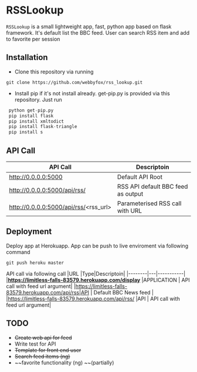 RSSLookup
=========

`RSSLookup` is a small lightweight app, fast, python app based on flask framework. It's default list the BBC feed. User can search RSS item and add to favorite per session

Installation
------------

+ Clone this repository via running

```git
git clone https://github.com/webbyfox/rss_lookup.git
```

+ Install pip if it's not install already. get-pip.py is provided via this repository. Just run


```python
 python get-pip.py
 pip install flask
 pip install xmltodict
 pip install flask-triangle
 pip install s
```

 API Call
 --------

|API Call|Descriptoin|
|--------|-----------|
|http://0.0.0.0:5000|Default API Root|
|http://0.0.0.0:5000/api/rss/|RSS API default BBC feed as output|
|http://0.0.0.0:5000/api/rss/<rss_url>|Parameterised RSS call with URL|

Deployment
----------

Deploy app at Herokuapp. App can be push to live enviroment via following command

```git
git push heroku master
```



API call via following call
|URL |Type|Descriptoin|
|--------|---|-----------|
|**https://limitless-falls-83579.herokuapp.com/display** |APPLICATION | API call with feed url argument|
|https://limitless-falls-83579.herokuapp.com/api/rss|API | Default BBC News feed |
|https://limitless-falls-83579.herokuapp.com/api/rss/<URL> |API | API call with feed url argument|




TODO
----

* ~~Create web api for feed~~
* Write test for API
* ~~Template for front end user~~
* ~~Search feed items (ng)~~
* ~~favorite functionality (ng) ~~(partially)
